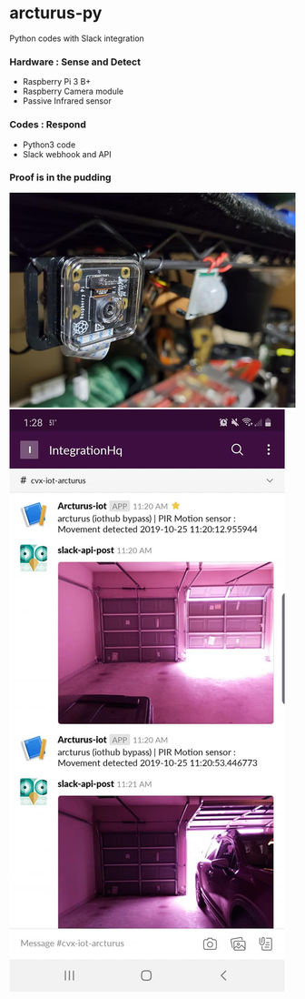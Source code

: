 # arcturus-py
Python codes with Slack integration

### Hardware : Sense and Detect
- Raspberry Pi 3 B+
- Raspberry Camera module
- Passive Infrared sensor

### Codes : Respond
- Python3 code
- Slack webhook and API

### Proof is in the pudding
![Camera module and PIR sensor](https://github.com/bencarpena/arcturus-py/blob/master/infra-camera.jpg)
![Slack mobile app output](https://github.com/bencarpena/arcturus-py/blob/master/slack-pir-res.jpg)
